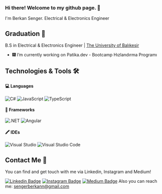 ### Hi there! Welcome to my github page. 👋

I'm Berkan Senger. Electrical & Electronics Engineer

## Graduation 🏫

B.S in Electrical & Electronics Engineer | [The University of Balıkesir](http://www.balikesir.edu.tr/)

- 🎆 I’m currently working on Patika.dev - Bootcamp Hızlandırma Programı

## Technologies & Tools 🛠️

#### 💻 Languages 

![C#](https://img.shields.io/badge/C%23-black?&style=flat-square&logo=c-sharp)
![JavaScript](https://img.shields.io/badge/-JavaScript-black?style=flat-square&logo=javascript)
![TypeScript](https://img.shields.io/badge/-TypeScript-black?style=flat-square&logo=TypeScript)

#### 💼 Frameworks

![.NET](https://img.shields.io/badge/.NET-black?&style=flat-square&logo=.net)
![Angular](https://img.shields.io/badge/-Angular-black?style=flat-square&logo=angular)

#### 🖍️ IDEs

![Visual Studio ](https://img.shields.io/badge/VS-black?&style=for-the-badge&logo=visual-studio-code&logoColor=white)
![Visual Studio Code](https://img.shields.io/badge/VSCode-black?&style=for-the-badge&logo=visual-studio-code)

## Contact Me 📮

You can find and get touch with me via Linkedin, Instagram and Medium!

[![Linkedin Badge](https://img.shields.io/badge/Berkan%20Senger-follow%20on%20linkedin-blue?style=for-the-badge&logo=linkedin)](https://www.linkedin.com/in/berkan-senger/)
[![Instagram Badge](https://img.shields.io/badge/BERKAN%20SENGER-follow%20on%20instagram-blue?style=for-the-badge&logo=instagram)](https://www.instagram.com/berkansenger/)
[![Medium Badge](https://img.shields.io/badge/Berkan%20Senger-follow%20on%20medium-blue?style=for-the-badge&logo=medium)](https://medium.com/@sengerberkann)
Also you can reach me: sengerberkann@gmail.com
